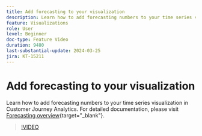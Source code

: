 ```yaml
---
title: Add forecasting to your visualization
description: Learn how to add forecasting numbers to your time series visualization in Customer Journey Analytics.
feature: Visualizations
role: User
level: Beginner
doc-type: Feature Video
duration: 9480
last-substantial-update: 2024-03-25
jira: KT-15211
---
```


# Add forecasting to your visualization

Learn how to add forecasting numbers to your time series visualization in Customer Journey Analytics. For detailed documentation, please visit [Forecasting overview](https://experienceleague.adobe.com/en/docs/analytics-platform/using/cja-workspace/forecasting/forecasting#){target="_blank"}.

>[!VIDEO](https://video.tv.adobe.com/v/3428021/?learn=on)
